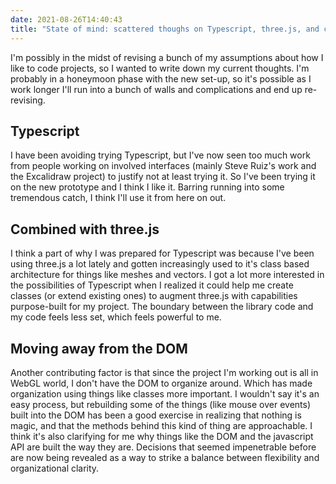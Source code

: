 ```yaml
---
date: 2021-08-26T14:40:43
title: "State of mind: scattered thoughs on Typescript, three.js, and class-based architecture"
---
```


I'm possibly in the midst of revising a bunch of my assumptions about how I like to code projects, so I wanted to write down my current thoughts. I'm probably in a honeymoon phase with the new set-up, so it's possible as I work longer I'll run into a bunch of walls and complications and end up re-revising. 

## Typescript

I have been avoiding trying Typescript, but I've now seen too much work from people working on involved interfaces (mainly Steve Ruiz's work and the Excalidraw project) to justify not at least trying it. So I've been trying it on the new prototype and I think I like it. Barring running into some tremendous catch, I think I'll use it from here on out.

## Combined with three.js

I think a part of why I was prepared for Typescript was because I've been using three.js a lot lately and gotten increasingly used to it's class based architecture for things like meshes and vectors. I got a lot more interested in the possibilities of Typescript when I realized it could help me create classes (or extend existing ones) to augment three.js with capabilities purpose-built for my project. The boundary between the library code and my code feels less set, which feels powerful to me. 

## Moving away from the DOM

Another contributing factor is that since the project I'm working out is all in WebGL world, I don't have the DOM to organize around. Which has made organization using things like classes more important. I wouldn't say it's an easy process, but rebuilding some of the things (like mouse over events) built into the DOM has been a good exercise in realizing that nothing is magic, and that the methods behind this kind of thing are approachable. I think it's also clarifying for me why things like the DOM and the javascript API are built the way they are. Decisions that seemed impenetrable before are now being revealed as a way to strike a balance between flexibility and organizational clarity.
